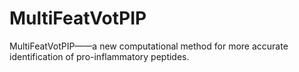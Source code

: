 # MultiFeatVotPIP
MultiFeatVotPIP——a new computational method for more accurate identification of pro-inflammatory peptides.
